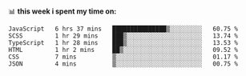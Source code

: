 📊 **this week i spent my time on:**
<!--START_SECTION:waka-->

```text
JavaScript   6 hrs 37 mins   ███████████████▒░░░░░░░░░   60.75 %
SCSS         1 hr 29 mins    ███▒░░░░░░░░░░░░░░░░░░░░░   13.74 %
TypeScript   1 hr 28 mins    ███▒░░░░░░░░░░░░░░░░░░░░░   13.53 %
HTML         1 hr 2 mins     ██▒░░░░░░░░░░░░░░░░░░░░░░   09.52 %
CSS          7 mins          ▒░░░░░░░░░░░░░░░░░░░░░░░░   01.17 %
JSON         4 mins          ▒░░░░░░░░░░░░░░░░░░░░░░░░   00.75 %
```

<!--END_SECTION:waka-->
